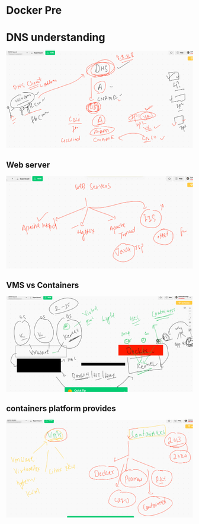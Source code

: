 # Docker Pre 

# DNS understanding 

<img src="dns.png">

## Web server

<img src="web.png">

## VMS vs Containers

<img src="vmc.png">

## containers platform provides


<img src="cpt.png">
